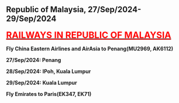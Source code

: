 ## Republic of Malaysia, 27/Sep/2024-29/Sep/2024

**[<font color=red size=5><u>RAILWAYS IN REPUBLIC OF MALAYSIA</u></font>](https://wqgcx.github.io/transport/20240927MYS/KTMB)**

**Fly China Eastern Airlines and AirAsia to Penang(MU2969, AK6112)**

**27/Sep/2024: Penang**

**28/Sep/2024: IPoh, Kuala Lumpur**

**29/Sep/2024: Kuala Lumpur**

**Fly Emirates to Paris(EK347, EK71)**
